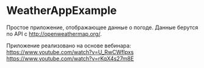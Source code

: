 # WeatherAppExample

Простое приложение, отображающее данные о погоде.
Данные берутся по API с http://openweathermap.org/.

Приложение реализовано на основе вебинара:
https://www.youtube.com/watch?v=U_RwCWflpxs
https://www.youtube.com/watch?v=rKqX4s27m8E
